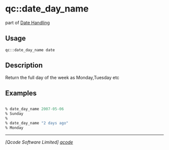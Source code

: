 qc::date_day_name
=================

part of [Date Handling](../qc/wiki/DateHandling)

Usage
-----
`qc::date_day_name date`

Description
-----------
Return the full day of the week as Monday,Tuesday etc

Examples
--------
```tcl

% date_day_name 2007-05-06
% Sunday
%
% date_day_name "2 days ago"
% Monday

```

----------------------------------
*[Qcode Software Limited] [qcode]*

[qcode]: http://www.qcode.co.uk "Qcode Software"